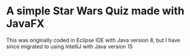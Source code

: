 # A simple Star Wars Quiz made with JavaFX


This was originally coded in Eclipse IDE with Java version 8, but I have since migrated to using IntelliJ with Java version 15
